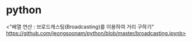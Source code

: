# python

<"배열 연산 : 브로드캐스팅(Broadcasting)를 이용하여 거리 구하기" https://github.com/jeongsoonam/python/blob/master/broadcasting.ipynb>

